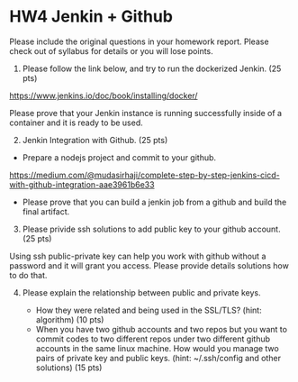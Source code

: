 # HW4 Jenkin + Github

Please include the original questions in your homework report. Please check out of syllabus for details or you will lose points.

1. Please follow the link below, and try to run the dockerized Jenkin. (25 pts)

https://www.jenkins.io/doc/book/installing/docker/

Please prove that your Jenkin instance is running successfully inside of a container and it is ready to be used.

2. Jenkin Integration with Github. (25 pts)

* Prepare a nodejs project and commit to your github.

https://medium.com/@mudasirhaji/complete-step-by-step-jenkins-cicd-with-github-integration-aae3961b6e33

* Please prove that you can build a jenkin job from a github and build the final artifact.

3. Please privide ssh solutions to add public key to your github account. (25 pts)

Using ssh public-private key can help you work with github without a password and it will grant you access. Please provide details solutions how to do that.

4. Please explain the relationship between public and private keys.

   * How they were related and being used in the SSL/TLS? (hint: algorithm) (10 pts)
   * When you have two github accounts and two repos but you want to commit codes to two different repos under two different github accounts in the same linux machine. How would you manage two pairs of private key and public keys. (hint: ~/.ssh/config and other solutions) (15 pts)